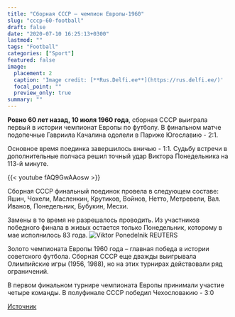 ```yaml
---
title: "Сборная CCCР – чемпион Европы-1960"
slug: "cccp-60-football"
draft: false
date: "2020-07-10 16:25:13+0300"  
lastmod: ""
tags: "Football"
categories: ["Sport"]
featured: false
image:
  placement: 2
  caption: 'Image credit: [**Rus.Delfi.ee**](https://rus.delfi.ee/)'
  focal_point: ""
  preview_only: true
summary: ""  
---
```


**Ровно 60 лет назад, 10 июля 1960 года**, сборная СССР выиграла первый в истории чемпионат Европы по футболу. В финальном матче подопечные Гавриила Качалина одолели в Париже Югославию - 2:1. 
<!--more-->
Основное время поединка завершилось вничью - 1:1. Судьбу встречи в дополнительные полчаса решил точный удар Виктора Понедельника на 113-й минуте.

{{< youtube fAQ9GwAAosw >}}

Сборная СССР финальный поединок провела в следующем составе: Яшин, Чохели, Масленкин, Крутиков, Войнов, Нетто, Метревели, Вал. Иванов, Понедельник, Бубукин, Месхи.

Замены в то время не разрешалось проводить. Из участников победного финала в живых остается только Понедельник, которому в мае исполнилось 83 года.
![Viktor Ponedelnik REUTERS](https://g1.nh.ee/images/pix/1000x718/dIdAUAmjScA/viktor-ponedelnik-90415553.jpg)

Золото чемпионата Европы 1960 года – главная победа в истории советского футбола. Сборная СССР еще дважды выигрывала Олимпийские игры (1956, 1988), но на этих турнирах действовали ряд ограничений.

В первом финальном турнире чемпионата Европы принимали участие четыре команды. В полуфинале СССР победил Чехословакию - 3:0

[Источник](https://rus.delfi.ee/sport/jalgpall/video-60-let-nazad-sbornaya-sssr-vyigrala-pervyj-chempionat-evropy-po-futbolu?id=90415071)
